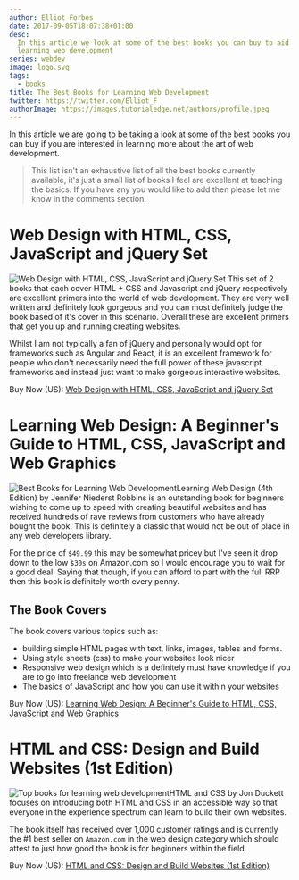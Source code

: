 ```yaml
---
author: Elliot Forbes
date: 2017-09-05T18:07:38+01:00
desc:
  In this article we look at some of the best books you can buy to aid you in
  learning web development
series: webdev
image: logo.svg
tags:
  - books
title: The Best Books for Learning Web Development
twitter: https://twitter.com/Elliot_F
authorImage: https://images.tutorialedge.net/authors/profile.jpeg
---
```


In this article we are going to be taking a look at some of the best books you
can buy if you are interested in learning more about the art of web development.

> This list isn't an exhaustive list of all the best books currently available,
> it's just a small list of books I feel are excellent at teaching the basics.
> If you have any you would like to add then please let me know in the comments
> section.

# Web Design with HTML, CSS, JavaScript and jQuery Set

<p><img alt="Web Design with HTML, CSS, JavaScript and jQuery Set" src="https://images.tutorialedge.net/books/web-design-with-html.jpg" class="book-img" />
This set of 2 books that each cover HTML + CSS and Javascript and jQuery respectively are excellent primers into the world of web development. They are very well written and definitely look gorgeous and you can most definitely judge the book based of it's cover in this scenario. Overall these are excellent primers that get you up and running creating websites.</p>

Whilst I am not typically a fan of jQuery and personally would opt for
frameworks such as Angular and React, it is an excellent framework for people
who don't necessarily need the full power of these javascript frameworks and
instead just want to make gorgeous interactive websites.

<div class="amazon-link">Buy Now (US): <a href="http://amzn.to/2x8dLFP">Web Design with HTML, CSS, JavaScript and jQuery Set</a></div>

# Learning Web Design: A Beginner's Guide to HTML, CSS, JavaScript and Web Graphics

<p><img alt="Best Books for Learning Web Development" src="https://images.tutorialedge.net/books/learning-web-design.jpg" class="book-img"/>Learning Web Design (4th Edition) by Jennifer Niederst Robbins is an outstanding book for beginners wishing to come up to speed with creating beautiful websites and has received hundreds of rave reviews from customers who have already bought the book. This is definitely a classic that would not be out of place in any web developers library.</p>

For the price of `$49.99` this may be somewhat pricey but I've seen it drop down
to the low `$30s` on Amazon.com so I would encourage you to wait for a good
deal. Saying that though, if you can afford to part with the full RRP then this
book is definitely worth every penny.

## The Book Covers

The book covers various topics such as:

- building simple HTML pages with text, links, images, tables and forms.
- Using style sheets (css) to make your websites look nicer
- Responsive web design which is a definitely must have knowledge if you are to
  go into freelance web development
- The basics of JavaScript and how you can use it within your websites

<div class="amazon-link">Buy Now (US): <a href="http://amzn.to/2vIV37C">Learning Web Design: A Beginner's Guide to HTML, CSS, JavaScript and Web Graphics</a></div>

# HTML and CSS: Design and Build Websites (1st Edition)

<p><img alt="Top books for learning web development" src="https://images.tutorialedge.net/books/html-and-css.jpg" class="book-img"/>HTML and CSS by Jon Duckett focuses on introducing both HTML and CSS in an accessible way so that everyone in the experience spectrum can learn to build their own websites. </p>

The book itself has received over 1,000 customer ratings and is currently the #1
best seller on `Amazon.com` in the web design category which should attest to
just how good the book is for beginners within the field.

<div class="amazon-link">Buy Now (US): <a href="http://amzn.to/2gDDCL8">HTML and CSS: Design and Build Websites (1st Edition)</a></div>
